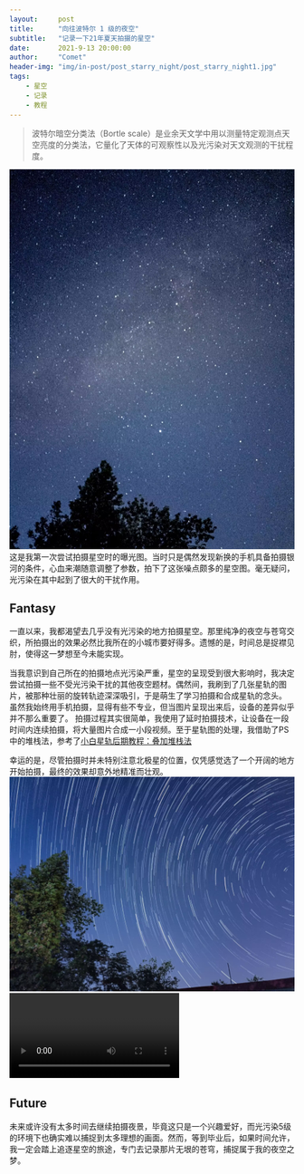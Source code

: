 ```yaml
---
layout:     post
title:      "向往波特尔 1 级的夜空"
subtitle:   "记录一下21年夏天拍摄的星空"
date:       2021-9-13 20:00:00
author:     "Comet"
header-img: "img/in-post/post_starry_night/post_starry_night1.jpg"
tags:
    - 星空
    - 记录
    - 教程
---
```



> 波特尔暗空分类法（Bortle scale）是业余天文学中用以测量特定观测点天空亮度的分类法，它量化了天体的可观察性以及光污染对天文观测的干扰程度。

![img1](/img/in-post/post_starry_night/post_starry_night2.jpg)
这是我第一次尝试拍摄星空时的曝光图。当时只是偶然发现新换的手机具备拍摄银河的条件，心血来潮随意调整了参数，拍下了这张噪点颇多的星空图。毫无疑问，光污染在其中起到了很大的干扰作用。

## Fantasy

一直以来，我都渴望去几乎没有光污染的地方拍摄星空。那里纯净的夜空与苍穹交织，所拍摄出的效果必然比我所在的小城市要好得多。遗憾的是，时间总是捉襟见肘，使得这一梦想至今未能实现。

当我意识到自己所在的拍摄地点光污染严重，星空的呈现受到很大影响时，我决定尝试拍摄一些不受光污染干扰的其他夜空题材。偶然间，我刷到了几张星轨的图片，被那种壮丽的旋转轨迹深深吸引，于是萌生了学习拍摄和合成星轨的念头。
虽然我始终用手机拍摄，显得有些不专业，但当图片呈现出来后，设备的差异似乎并不那么重要了。
拍摄过程其实很简单，我使用了延时拍摄技术，让设备在一段时间内连续拍摄，将大量图片合成一小段视频。至于星轨图的处理，我借助了PS中的堆栈法，参考了<a href="http://wjd.name/starstail/" target="_blank">小白星轨后期教程：叠加堆栈法</a>

幸运的是，尽管拍摄时并未特别注意北极星的位置，仅凭感觉选了一个开阔的地方开始拍摄，最终的效果却意外地精准而壮观。
![img2](/img/in-post/post_starry_night/post_starry_night3.jpg)
<video src="img/in-post/post_starry_night/post_starry_night.mp4"></video>

## Future
未来或许没有太多时间去继续拍摄夜景，毕竟这只是一个兴趣爱好，而光污染5级的环境下也确实难以捕捉到太多理想的画面。然而，等到毕业后，如果时间允许，我一定会踏上追逐星空的旅途，专门去记录那片无垠的苍穹，捕捉属于我的夜空之梦。
